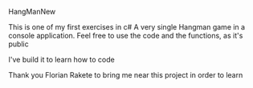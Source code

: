 HangManNew

This is one of my first exercises in c#
A very single Hangman game in a console application. Feel free to use the code and the functions, as it's public

I've build it to learn how to code

Thank you Florian Rakete to bring me near this project in order to learn
